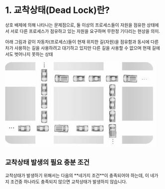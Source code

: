 # 1. 교착상태(Dead Lock)란?
상호 배제에 의해 나타나는 문제점으로, 둘 이상의 프로세스들이 자원을 점유한 상태에서 서로 다른 프로세스가 
점유하고 있는 자원을 요구하며 무한정 기다리는 현상을 의미.

아래 그림과 같이 자동차(프로세스)들이 현재 위치한 길(자원)을 점유함과 동시에 다른 차가 사용하는 길을 사용하려고 대기하고 있지만 다른 길을 사용할 수 없으며 현재 길에서도 벗어나지 못하는 상태

![deadlock example](./img/deadlock.jpg)

## 교착상태 발생의 필요 충분 조건
교착상태가 발생하기 위해서는 다음의 \*\*네가지 조건\*\*이 충족되어야 하는데, 이 네가지 조건중 하나라도 충족되지 않으면 교착상태가 발생하지 않습니다.
